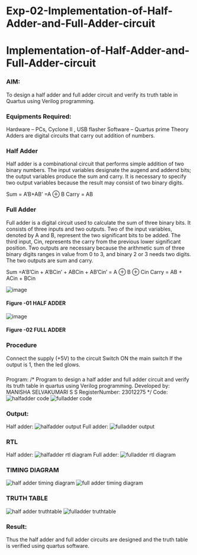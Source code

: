 # Exp-02-Implementation-of-Half-Adder-and-Full-Adder-circuit

# Implementation-of-Half-Adder-and-Full-Adder-circuit
### AIM:
To design a half adder and full adder circuit and verify its truth table in Quartus using Verilog programming.

### Equipments Required:
Hardware – PCs, Cyclone II , USB flasher
Software – Quartus prime
Theory
Adders are digital circuits that carry out addition of numbers.

### Half Adder
Half adder is a combinational circuit that performs simple addition of two binary numbers. The input variables designate the augend and addend bits; the output variables produce the sum and carry. It is necessary to specify two output variables because the result may consist of two binary digits.

Sum = A’B+AB’ =A ⊕ B Carry = AB

### Full Adder
Full adder is a digital circuit used to calculate the sum of three binary bits. It consists of three inputs and two outputs. Two of the input variables, denoted by A and B, represent the two significant bits to be added. The third input, Cin, represents the carry from the previous lower significant position. Two outputs are necessary because the arithmetic sum of three binary digits ranges in value from 0 to 3, and binary 2 or 3 needs two digits. The two outputs are sum and carry.

Sum =A’B’Cin + A’BCin’ + ABCin + AB’Cin’ = A ⊕ B ⊕ Cin Carry = AB + ACin + BCin

 ![image](https://user-images.githubusercontent.com/36288975/163552156-a13e5a56-c638-4110-97d9-8896907c8d25.png)

#### Figure -01 HALF ADDER 


![image](https://user-images.githubusercontent.com/36288975/163552057-b3547877-6d07-45b4-b7e0-bcfebfad9e1d.png)

#### Figure -02 FULL ADDER 

### Procedure

Connect the supply (+5V) to the circuit
Switch ON the main switch
If the output is 1, then the led glows.
### 
Program:
/*
Program to design a half adder and full adder circuit and verify its truth table in quartus using Verilog programming.
Developed by: MANISHA SELVAKUMARI S S
RegisterNumber: 23012275 
*/
Code:
![halfadder code](https://github.com/MANISHA21SS/Exp-02-Implementation-of-Half-Adder-and-Full-Adder-circuit/assets/147474298/3a1690cd-5f22-4b7b-b342-d00b6d097f43)
![fulladder code](https://github.com/MANISHA21SS/Exp-02-Implementation-of-Half-Adder-and-Full-Adder-circuit/assets/147474298/0b0c5bc0-448f-44d4-bbde-ca43d0c91633)


### Output:
Half adder:
![halfadder output](https://github.com/MANISHA21SS/Exp-02-Implementation-of-Half-Adder-and-Full-Adder-circuit/assets/147474298/31d4816e-2a43-4720-949a-e87f78cb41a1)
Full adder:
![fulladder output](https://github.com/MANISHA21SS/Exp-02-Implementation-of-Half-Adder-and-Full-Adder-circuit/assets/147474298/e042d4c3-f5bd-4386-8773-e1c3995ccfcc)

### RTL
Half adder:
![halfadder rtl diagram](https://github.com/MANISHA21SS/Exp-02-Implementation-of-Half-Adder-and-Full-Adder-circuit/assets/147474298/9580cc8f-7795-479a-b2a9-059f7b505be3)
Full adder:
![fulladder rtl diagram](https://github.com/MANISHA21SS/Exp-02-Implementation-of-Half-Adder-and-Full-Adder-circuit/assets/147474298/1c386898-a910-4415-ba15-c728f6451581)

### TIMING DIAGRAM
![half adder timing diagram](https://github.com/MANISHA21SS/Exp-02-Implementation-of-Half-Adder-and-Full-Adder-circuit/assets/147474298/b7b46f4c-d0f3-414c-be85-865230301d9a)
![full adder timing diagram](https://github.com/MANISHA21SS/Exp-02-Implementation-of-Half-Adder-and-Full-Adder-circuit/assets/147474298/3ca0b3b0-c9f7-4a47-b2ce-35759a3264ba)



### TRUTH TABLE 
![half adder truthtable](https://github.com/MANISHA21SS/Exp-02-Implementation-of-Half-Adder-and-Full-Adder-circuit/assets/147474298/c929d1cd-6fab-4c19-9dd5-2a2f84eb5787)
![fulladder truthtable](https://github.com/MANISHA21SS/Exp-02-Implementation-of-Half-Adder-and-Full-Adder-circuit/assets/147474298/5085d5d5-13f8-47c7-808c-c1962f6243c0)


### Result:
Thus the half adder and full adder circuits are designed and the truth table is verified using quartus software.
